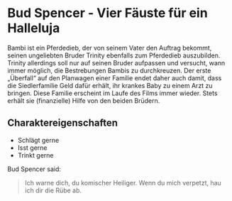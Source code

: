 # Bud Spencer - Vier Fäuste für ein Halleluja

Bambi ist ein Pferdedieb, der von seinem Vater den Auftrag bekommt, seinen ungeliebten Bruder Trinity ebenfalls zum Pferdedieb auszubilden. Trinity allerdings soll nur auf seinen Bruder aufpassen und versucht, wann immer möglich, die Bestrebungen Bambis zu durchkreuzen. 
Der erste „Überfall“ auf den Planwagen einer Familie endet daher auch damit, dass die Siedlerfamilie Geld dafür erhält, ihr krankes Baby zu einem Arzt zu bringen. Diese Familie erscheint im Laufe des Films immer wieder. Stets erhält sie (finanzielle) Hilfe von den beiden Brüdern.

## Charaktereigenschaften

* Schlägt gerne
* Isst gerne
* Trinkt gerne

Bud Spencer said:
> Ich warne dich, du komischer Heiliger. 
> Wenn du mich verpetzt, hau ich dir die Rübe ab.